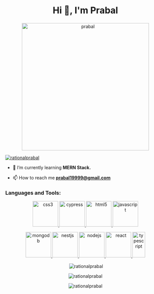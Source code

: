 <h1 align="center">Hi 👋, I'm Prabal</h1>
<h3 align="center"><Full Stack Web Developer/></h3>


<div align='center'><a href="https://app.daily.dev/rationalprabal"><img src="https://api.daily.dev/devcards/5847bace03dc45b8a77853532ed4599f.png?r=8qj" width="400" alt="prabal"/></a></div>

<p align="left"> <a href="https://github.com/ryo-ma/github-profile-trophy"><img src="https://github-profile-trophy.vercel.app/?username=rationalprabal" alt="rationalprabal" /></a> </p>

- 🌱 I’m currently learning **MERN Stack.**

- 📫 How to reach me **prabal19999@gmail.com**
<p align="left">
</p>

<h3 align="left">Languages and Tools:</h3>
<p align="center" display="flex" justifyContent="space-around"> <a href="https://www.w3schools.com/css/" target="_blank" rel="noreferrer"> <img src="https://upload.wikimedia.org/wikipedia/commons/thumb/d/d5/CSS3_logo_and_wordmark.svg/1200px-CSS3_logo_and_wordmark.svg.png" alt="css3" width="80" height="80"/> </a> <a href="https://www.cypress.io" target="_blank" rel="noreferrer"> <img src="https://cdn.sanity.io/images/o0o2tn5x/production/13b9c8412093e2f0cdb5495e1f59144967fa1664-512x512.jpg" alt="cypress" width="80" height="80"/> </a></a> <a href="https://www.w3.org/html/" target="_blank" rel="noreferrer"> <img src="https://encrypted-tbn0.gstatic.com/images?q=tbn:ANd9GcQpngGRjYX1ca7qAADU3K6eGLj7ShQE3L2otdzfryl_Y9Ht2QRoQKYQbsXd36XIxMbYOw0&usqp=CAU" alt="html5" width="80" height="80"/> </a> <a href="https://developer.mozilla.org/en-US/docs/Web/JavaScript" target="_blank" rel="noreferrer"> <img src="https://upload.wikimedia.org/wikipedia/commons/6/6a/JavaScript-logo.png" alt="javascript" width="80" height="80"/> </a> </p>
<p align="center"><a href="https://www.mongodb.com/" target="_blank" rel="noreferrer"> <img src="https://toppng.com/public/uploads/thumbnail/9kib-354x415-unnamed-mongodb-logo-sv-1156286072355jpx03rnf.png" alt="mongodb" width="80" height="80"/> </a> <a href="https://nestjs.com/" target="_blank" rel="noreferrer"> <img src="https://www.rlogical.com/wp-content/uploads/2021/08/Rlogical-Blog-Images-thumbnail.png" alt="nestjs" width="80" height="80"/> </a> <a href="https://nodejs.org" target="_blank" rel="noreferrer"> <img src="https://cdn-icons-png.flaticon.com/512/919/919825.png" alt="nodejs" width="80" height="80"/> </a> <a href="https://reactjs.org/" target="_blank" rel="noreferrer"> <img src="https://cdn-icons-png.flaticon.com/512/1126/1126012.png" alt="react" width="80" height="80"/> </a> <a href="https://www.typescriptlang.org/" target="_blank" rel="noreferrer"> <img src="https://cdn-icons-png.flaticon.com/512/5968/5968381.png" alt="typescript" width="40" height="80"/> </a> </p>


<p align="center">&nbsp;<img align="center" src="https://github-readme-stats.vercel.app/api?username=rationalprabal&show_icons=true&locale=en&theme=dracula" alt="rationalprabal" /></p>
<p align="center"><img align="center" src="https://github-readme-stats.vercel.app/api/top-langs?username=rationalprabal&show_icons=true&locale=en&layout=compact&theme=dracula" alt="rationalprabal" /></p>
<p align="center"><img align="center" src="https://github-readme-streak-stats.herokuapp.com/?user=rationalprabal&theme=dracula" alt="rationalprabal" /></p>

<!---
RationalPrabal/RationalPrabal is a ✨ special ✨ repository because its `README.md` (this file) appears on your GitHub profile.
You can click the Preview link to take a look at your changes.
--->
